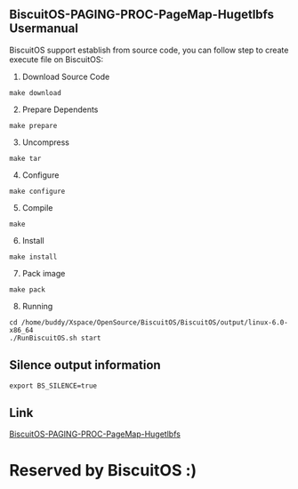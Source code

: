 BiscuitOS-PAGING-PROC-PageMap-Hugetlbfs Usermanual
--------------------------------

BiscuitOS support establish  from source code, you
can follow step to create execute file on BiscuitOS:

1. Download Source Code

```
make download
```

2. Prepare Dependents

```
make prepare
```

3. Uncompress

```
make tar
```

4. Configure

```
make configure
```

5. Compile

```
make
```

6. Install

```
make install
```

7. Pack image

```
make pack
```

8. Running

```
cd /home/buddy/Xspace/OpenSource/BiscuitOS/BiscuitOS/output/linux-6.0-x86_64
./RunBiscuitOS.sh start
```

## Silence output information

```
export BS_SILENCE=true
```

## Link

[BiscuitOS-PAGING-PROC-PageMap-Hugetlbfs](https://gitee.com/BiscuitOS_team/HardStack/raw/Gitee/Memory-Allocator/PAGING-MECH/BiscuitOS-PAGING-PROC-PageMap-Hugetlbfs)


# Reserved by BiscuitOS :)
